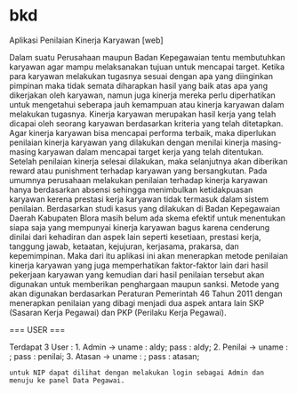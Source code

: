bkd
===

Aplikasi Penilaian Kinerja Karyawan [web]

Dalam suatu Perusahaan maupun Badan Kepegawaian tentu membutuhkan karyawan agar mampu melaksanakan tujuan untuk mencapai target. Ketika para karyawan melakukan tugasnya sesuai dengan apa yang diinginkan pimpinan maka tidak semata diharapkan hasil yang baik atas apa yang dikerjakan oleh karyawan, namun juga kinerja mereka perlu diperhatikan untuk mengetahui seberapa jauh kemampuan atau kinerja  karyawan  dalam melakukan tugasnya. 
	Kinerja karyawan merupakan hasil kerja yang telah dicapai oleh seorang karyawan berdasarkan kriteria yang telah ditetapkan. Agar kinerja karyawan bisa mencapai performa terbaik, maka diperlukan penilaian kinerja karyawan yang  dilakukan dengan menilai kinerja masing-masing karyawan dalam mencapai target kerja yang telah ditentukan. Setelah penilaian kinerja selesai dilakukan, maka selanjutnya akan diberikan reward atau punishment terhadap karyawan yang bersangkutan.
	Pada umumnya perusahaan melakukan penilaian terhadap kinerja karyawan hanya berdasarkan absensi sehingga menimbulkan ketidakpuasan karyawan kerena prestasi kerja karyawan tidak termasuk dalam sistem penilaian.
	Berdasarkan studi kasus yang dilakukan di Badan Kepegawaian Daerah Kabupaten Blora masih belum ada skema efektif untuk menentukan siapa saja yang mempunyai kinerja karyawan  bagus karena cenderung dinilai dari kehadiran dan aspek lain seperti kesetiaan, prestasi kerja, tanggung jawab, ketaatan, kejujuran, kerjasama, prakarsa, dan kepemimpinan.
	Maka dari itu aplikasi ini akan menerapkan metode penilaian kinerja karyawan yang juga memperhatikan faktor-faktor lain dari hasil  pekerjaan karyawan yang kemudian dari hasil penilaian tersebut akan digunakan untuk memberikan penghargaan maupun sanksi.
	Metode yang akan digunakan berdasarkan Peraturan Pemerintah 46 Tahun 2011 dengan menerapkan penilaian yang dibagi menjadi dua aspek antara lain SKP (Sasaran Kerja Pegawai) dan PKP (Perilaku Kerja Pegawai).
	
=== USER ===

Terdapat 3 User :
	1. Admin	-> uname : aldy; 	pass : aldy;
	2. Penilai	-> uname : <NIP>; 	pass : penilai;
	3. Atasan	-> uname : <NIP>; 	pass : atasan;

	untuk NIP dapat dilihat dengan melakukan login sebagai Admin dan menuju ke panel Data Pegawai.
	

